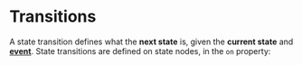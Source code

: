 # Transitions

A state transition defines what the **next state** is, given the **current state** and [**event**](./events.html). State transitions are defined on state nodes, in the `on` property:
